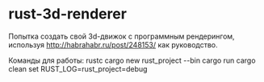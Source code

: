 # rust-3d-renderer
Попытка создать свой 3d-движок с программным рендерингом, используя http://habrahabr.ru/post/248153/ как руководство.

Команды для работы:
rustc
cargo new rust_project --bin
cargo run
cargo clean
set RUST_LOG=rust_project=debug
